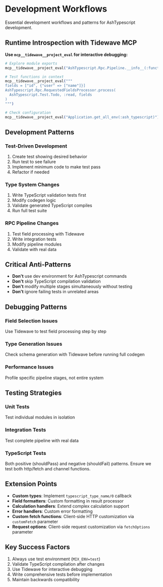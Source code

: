 <!--
SPDX-FileCopyrightText: 2025 Torkild G. Kjevik

SPDX-License-Identifier: MIT
-->

# Development Workflows

Essential development workflows and patterns for AshTypescript development.

## Runtime Introspection with Tidewave MCP

**Use `mcp__tidewave__project_eval` for interactive debugging:**

```elixir
# Explore module exports
mcp__tidewave__project_eval("AshTypescript.Rpc.Pipeline.__info__(:functions)")

# Test functions in context
mcp__tidewave__project_eval("""
fields = ["id", {"user" => ["name"]}]
AshTypescript.Rpc.RequestedFieldsProcessor.process(
  AshTypescript.Test.Todo, :read, fields
)
""")

# Check configuration
mcp__tidewave__project_eval("Application.get_all_env(:ash_typescript)")
```

## Development Patterns

### Test-Driven Development
1. Create test showing desired behavior
2. Run test to see failure
3. Implement minimum code to make test pass
4. Refactor if needed

### Type System Changes
1. Write TypeScript validation tests first
2. Modify codegen logic
3. Validate generated TypeScript compiles
4. Run full test suite

### RPC Pipeline Changes
1. Test field processing with Tidewave
2. Write integration tests
3. Modify pipeline modules
4. Validate with real data

## Critical Anti-Patterns

- **Don't** use dev environment for AshTypescript commands
- **Don't** skip TypeScript compilation validation
- **Don't** modify multiple stages simultaneously without testing
- **Don't** ignore failing tests in unrelated areas

## Debugging Patterns

### Field Selection Issues
Use Tidewave to test field processing step by step

### Type Generation Issues
Check schema generation with Tidewave before running full codegen

### Performance Issues
Profile specific pipeline stages, not entire system

## Testing Strategies

### Unit Tests
Test individual modules in isolation

### Integration Tests
Test complete pipeline with real data

### TypeScript Tests
Both positive (shouldPass) and negative (shouldFail) patterns.
Ensure we test both http/fetch and channel functions.

## Extension Points

- **Custom types**: Implement `typescript_type_name/0` callback
- **Field formatters**: Custom formatting in result processor
- **Calculation handlers**: Extend complex calculation support
- **Error handlers**: Custom error formatting
- **Custom fetch functions**: Client-side HTTP customization via `customFetch` parameter
- **Request options**: Client-side request customization via `fetchOptions` parameter

## Key Success Factors

1. Always use test environment (`MIX_ENV=test`)
2. Validate TypeScript compilation after changes
3. Use Tidewave for interactive debugging
4. Write comprehensive tests before implementation
5. Maintain backwards compatibility
